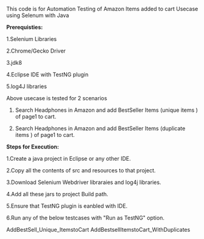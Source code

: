 This code is for Automation Testing of Amazon Items added to cart Usecase using Selenum with Java 

<b>Prerequisties:</b>

1.Selenium Libraries 

2.Chrome/Gecko Driver 

3.jdk8 

4.Eclipse IDE with TestNG plugin 

5.log4J libraries 


<p>
Above usecase is tested for 2 scenarios 

1. Search Headphones in Amazon and add BestSeller Items (unique items )  of page1 to cart.

2. Search Headphones in Amazon and add BestSeller Items (duplicate items )  of page1 to cart.



<b>Steps for Execution:</b>

1.Create a java project in Eclipse or any other IDE.

2.Copy all the contents of src and resources to that project.

3.Download Selenium Webdriver libraraies and log4j libraries.

4.Add all these jars to project  Build path.

5.Ensure that TestNG plugin is eanbled with IDE.

6.Run any of the below testcases  with "Run as TestNG" option. 

AddBestSell_Unique_ItemstoCart
AddBestsellItemstoCart_WithDuplicates

